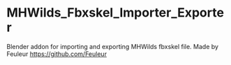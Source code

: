 # MHWilds_Fbxskel_Importer_Exporter
Blender addon for importing and exporting MHWilds fbxskel file.
Made by Feuleur https://github.com/Feuleur
